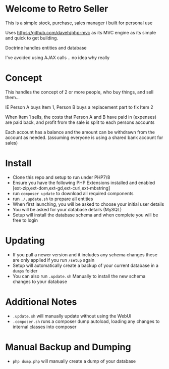 # Welcome to Retro Seller

This is a simple stock, purchase, sales manager i built for personal use


Uses https://github.com/daveh/php-mvc as its MVC engine as its simple and quick to get building. 

Doctrine handles entities and database

I've avoided using AJAX calls .. no idea why really

# Concept

This handles the concept of 2 or more people, who buy things, and sell them...

IE Person A buys Item 1, Person B buys a replacement part to fix Item 2

When Item 1 sells, the costs that Person A and B have paid in (expenses) are paid back, and profit from the sale is split to 
each persons accounts

Each account has a balance and the amount can be withdrawn from the account as needed. (assuming everyone is using a shared bank account for sales)

# Install

- Clone this repo and setup to run under PHP7/8
- Ensure you have the following PHP Extensions installed and enabled [ext-zip,ext-dom,ext-gd,ext-curl,ext-mbstring]
- run `composer update` to download all required components
- run `./.update.sh` to prepare all entities
- When first launching, you will be asked to choose your initial user details
- You will be asked for your database details (MySQL)
- Setup will install the database schema and when complete you will be free to login 

# Updating

- If you pull a newer version and it includes any schema changes these are only applied if you run `/setup` again
- Setup will automatically create a backup of your current database in a `dumps` folder
- You can also run `.update.sh` Manually to install the new schema changes to your database

# Additional Notes

- `.update.sh` will manually update without using the WebUI
- `.composer.sh` runs a composer dump autoload, loading any changes to internal classes into composer

# Manual Backup and Dumping

- `php dump.php` will manually create a dump of your database